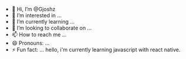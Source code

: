 - 👋 Hi, I’m @Gjoshz
- 👀 I’m interested in ...
- 🌱 I’m currently learning ...
- 💞️ I’m looking to collaborate on ...
- 📫 How to reach me ...
- 😄 Pronouns: ...
- ⚡ Fun fact: ...
hello, i'm currently learning javascript with react native. 
<!---
Gjoshz/Gjoshz is a ✨ special ✨ repository because its `README.md` (this file) appears on your GitHub profile.
You can click the Preview link to take a look at your changes.
--->
